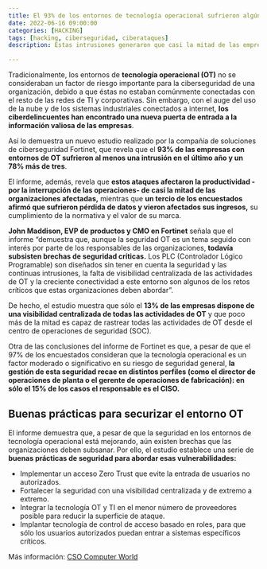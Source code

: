 ```yaml
---
title: El 93% de los entornos de tecnología operacional sufrieron algún incidente de ciberseguridad en el último año.
date: 2022-06-16 09:00:00 
categories: [HACKING]
tags: [hacking, ciberseguridad, ciberataques]
description: Estas intrusiones generaron que casi la mitad de las empresas viera afectada su productividad y en un tercio de los casos el ciberataque produjo pérdida de ingresos y de datos.

---
```


Tradicionalmente, los entornos de **tecnología operacional (OT)** no se consideraban un factor de riesgo importante para la ciberseguridad de una organización, debido a que éstas no estaban comúnmente conectadas con el resto de las redes de TI y corporativas. Sin embargo, con el auge del uso de la nube y de los sistemas industriales conectados a internet, **los ciberdelincuentes han encontrado una nueva puerta de entrada a la información valiosa de las empresas**.

Así lo demuestra un nuevo estudio realizado por la compañía de soluciones de ciberseguridad Fortinet, que revela que el **93% de las empresas con entornos de OT sufrieron al menos una intrusión en el último año y un 78% más de tres**. 

El informe, además, revela que **estos ataques afectaron la productividad -por la interrupción de las operaciones- de casi la mitad de las organizaciones afectadas,** mientras que **un tercio de los encuestados afirmó que sufrieron pérdida de datos y vieron afectados sus ingresos,** su cumplimiento de la normativa y el valor de su marca. 

**John Maddison, EVP de productos y CMO en Fortinet** señala que el informe “demuestra que, aunque la seguridad OT es un tema seguido con interés por parte de los responsables de las organizaciones, **todavía subsisten brechas de seguridad críticas.** Los PLC (Controlador Lógico Programable) son diseñados sin tener en cuenta la seguridad y las continuas intrusiones, la falta de visibilidad centralizada de las actividades de OT y la creciente conectividad a este entorno son algunos de los retos críticos que estas organizaciones deben abordar”. 

De hecho, el estudio muestra que sólo el **13% de las empresas dispone de una visibilidad centralizada de todas las actividades de OT** y que poco más de la mitad es capaz de rastrear todas las actividades de OT desde el centro de operaciones de seguridad (SOC). 

Otra de las conclusiones del informe de Fortinet es que, a pesar de que el 97% de los encuestados consideran que la tecnología operacional es un factor moderado o significativo en su riesgo de seguridad general, **la gestión de esta seguridad recae en distintos perfiles (como el director de operaciones de planta o el gerente de operaciones de fabricación): en sólo el 15% de los casos el responsable es el CISO.**


## Buenas prácticas para securizar el entorno OT

El informe demuestra que, a pesar de que la seguridad en los entornos de tecnología operacional está mejorando, aún existen brechas que las organizaciones deben subsanar. Por ello, el estudio establece una serie de **buenas prácticas de seguridad para abordar esas vulnerabilidades:**

- Implementar un acceso Zero Trust que evite la entrada de usuarios no autorizados.
- Fortalecer la seguridad con una visibilidad centralizada y de extremo a extremo.
- Integrar la tecnología OT y TI en el menor número de proveedores posible para reducir la superficie de ataque.
- Implantar tecnología de control de acceso basado en roles, para que sólo los usuarios autorizados puedan entrar a sistemas específicos críticos.

Más información: [CSO Computer World](https://cso.computerworld.es/cibercrimen/el-93-de-los-entornos-de-tecnologia-operacional-sufrieron-algun-incidente-de-ciberseguridad-en-el-ultimo-ano)

